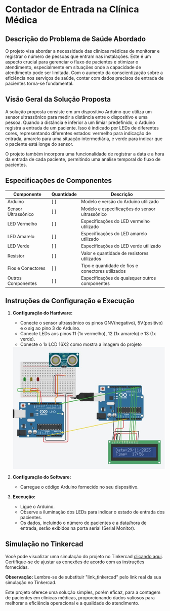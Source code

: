 # Contador de Entrada na Clínica Médica

## Descrição do Problema de Saúde Abordado

O projeto visa abordar a necessidade das clínicas médicas de monitorar e registrar o número de pessoas que entram nas instalações. Este é um aspecto crucial para gerenciar o fluxo de pacientes e otimizar o atendimento, especialmente em situações onde a capacidade de atendimento pode ser limitada. Com o aumento da conscientização sobre a eficiência nos serviços de saúde, contar com dados precisos de entrada de pacientes torna-se fundamental.

## Visão Geral da Solução Proposta

A solução proposta consiste em um dispositivo Arduino que utiliza um sensor ultrassônico para medir a distância entre o dispositivo e uma pessoa. Quando a distância é inferior a um limiar predefinido, o Arduino registra a entrada de um paciente. Isso é indicado por LEDs de diferentes cores, representando diferentes estados: vermelho para indicação de entrada, amarelo para uma situação intermediária, e verde para indicar que o paciente está longe do sensor.

O projeto também incorpora uma funcionalidade de registrar a data e a hora da entrada de cada paciente, permitindo uma análise temporal do fluxo de pacientes.

## Especificações de Componentes

| Componente          | Quantidade | Descrição                                           |
|---------------------|------------|-----------------------------------------------------|
| Arduino             | [ ]        | Modelo e versão do Arduino utilizado               |
| Sensor Ultrassônico | [ ]        | Modelo e especificações do sensor ultrassônico     |
| LED Vermelho        | [ ]        | Especificações do LED vermelho utilizado           |
| LED Amarelo         | [ ]        | Especificações do LED amarelo utilizado            |
| LED Verde           | [ ]        | Especificações do LED verde utilizado              |
| Resistor            | [ ]        | Valor e quantidade de resistores utilizados        |
| Fios e Conectores   | [ ]        | Tipo e quantidade de fios e conectores utilizados  |
| Outros Componentes  | [ ]        | Especificações de quaisquer outros componentes     |

## Instruções de Configuração e Execução

1. **Configuração do Hardware:**
   - Conecte o sensor ultrassônico os pinos GNV(negativo), 5V(positivo) e o sig ao pino 3 do Arduino.
   - Conecte LEDs aos pinos 11 (1x vermelho), 12 (1x amarelo) e 13 (1x verde).
   - Conecte o 1x LCD 16X2 como mostra a imagem do projeto
   
    <img src="imagem do arduino.jpg" alt="imagem do arduino">

2. **Configuração do Software:**
   - Carregue o código Arduino fornecido no seu dispositivo.

3. **Execução:**
   - Ligue o Arduino.
   - Observe a iluminação dos LEDs para indicar o estado de entrada dos pacientes.
   - Os dados, incluindo o número de pacientes e a data/hora de entrada, serão exibidos na porta serial (Serial Monitor).

## Simulação no Tinkercad

Você pode visualizar uma simulação do projeto no Tinkercad [clicando aqui](link_tinkercad). Certifique-se de ajustar as conexões de acordo com as instruções fornecidas.

**Observação:** Lembre-se de substituir "link_tinkercad" pelo link real da sua simulação no Tinkercad.

Este projeto oferece uma solução simples, porém eficaz, para a contagem de pacientes em clínicas médicas, proporcionando dados valiosos para melhorar a eficiência operacional e a qualidade do atendimento.
